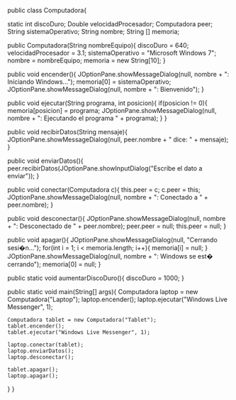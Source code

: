 public class Computadora{

static int discoDuro;
Double velocidadProcesador;
Computadora peer;
String sistemaOperativo;
String nombre;
String [] memoria;

public Computadora(String nombreEquipo){
    discoDuro = 640;
    velocidadProcesador = 3.1;
    sistemaOperativo = "Microsoft Windows 7";
    nombre = nombreEquipo;
    memoria = new String[10];
}

public void encender(){
    JOptionPane.showMessageDialog(null, nombre + ": Iniciando Windows...");
    memoria[0] = sistemaOperativo;
    JOptionPane.showMessageDialog(null, nombre + ": Bienvenido");
}

public void ejecutar(String programa, int posicion){
    if(posicion != 0){
        memoria[posicion] = programa;
        JOptionPane.showMessageDialog(null, nombre + ": Ejecutando el programa " + programa);
    }
}


public void recibirDatos(String mensaje){
    JOptionPane.showMessageDialog(null, peer.nombre + " dice: " + mensaje);
}

public void enviarDatos(){
    peer.recibirDatos(JOptionPane.showInputDialog("Escribe el dato a enviar"));
}

public void conectar(Computadora c){
    this.peer = c;
    c.peer = this;
    JOptionPane.showMessageDialog(null, nombre + ": Conectado a " + peer.nombre);
}

public void desconectar(){
    JOptionPane.showMessageDialog(null, nombre + ": Desconectado de " + peer.nombre);
    peer.peer = null;
    this.peer = null;
}

public void apagar(){
    JOptionPane.showMessageDialog(null, "Cerrando sesi�n...");
    for(int i = 1; i < memoria.length; i++){
        memoria[i] = null;
    }
    JOptionPane.showMessageDialog(null, nombre + ": Windows se est� cerrando");
    memoria[0] = null;
}

public static void aumentarDiscoDuro(){
    discoDuro = 1000;
}

public static void main(String[] args){
    Computadora laptop = new Computadora("Laptop");
    laptop.encender();
    laptop.ejecutar("Windows Live Messenger", 1);

    Computadora tablet = new Computadora("Tablet");
    tablet.encender();
    tablet.ejecutar("Windows Live Messenger", 1);

    laptop.conectar(tablet);
    laptop.enviarDatos();
    laptop.desconectar();

    tablet.apagar();
    laptop.apagar();
}
}
